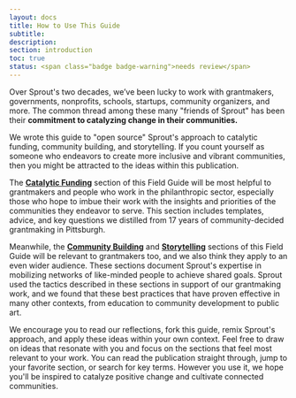 ```yaml
---
layout: docs
title: How to Use This Guide
subtitle:
description:
section: introduction
toc: true
status: <span class="badge badge-warning">needs review</span>
---
```


Over Sprout's two decades, we’ve been lucky to work with grantmakers, governments, nonprofits, schools, startups, community organizers, and more. The common thread among these many "friends of Sprout" has been their **commitment to catalyzing change in their communities.** 

We wrote this guide to "open source" Sprout's approach to catalytic funding, community building, and storytelling. If you count yourself as someone who endeavors to create more inclusive and vibrant communities, then you might be attracted to the ideas within this publication. 

The [**Catalytic Funding**](/catalytic-funding/) section of this Field Guide will be most helpful to grantmakers and people who work in the philanthropic sector, especially those who hope to imbue their work with the insights and priorities of the communities they endeavor to serve. This section includes templates, advice, and key questions we distilled from 17 years of community-decided grantmaking in Pittsburgh.

Meanwhile, the [**Community Building**](/community-building/) and [**Storytelling**](/storytelling/) sections of this Field Guide will be relevant to grantmakers too, and we also think they apply to an even wider audience. These sections document Sprout's expertise in mobilizing networks of like-minded people to achieve shared goals. Sprout used the tactics described in these sections in support of our grantmaking work, and we found that these best practices that have proven effective in many other contexts, from education to community development to public art. 

We encourage you to read our reflections, fork this guide, remix Sprout's approach, and apply these ideas within your own context. Feel free to draw on ideas that resonate with you and focus on the sections that feel most relevant to your work. You can read the publication straight through, jump to your favorite section, or search for key terms. However you use it, we hope you'll be inspired to catalyze positive change and cultivate connected communities.
